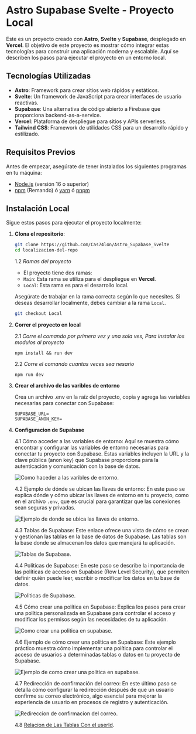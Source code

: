 # Astro Supabase Svelte - Proyecto Local

Este es un proyecto creado con **Astro**, **Svelte** y **Supabase**, desplegado en **Vercel**. El objetivo de este proyecto es mostrar cómo integrar estas tecnologías para construir una aplicación moderna y escalable. Aquí se describen los pasos para ejecutar el proyecto en un entorno local.

## Tecnologías Utilizadas

- **Astro**: Framework para crear sitios web rápidos y estáticos.
- **Svelte**: Un framework de JavaScript para crear interfaces de usuario reactivas.
- **Supabase**: Una alternativa de código abierto a Firebase que proporciona backend-as-a-service.
- **Vercel**: Plataforma de despliegue para sitios y APIs serverless.
- **Tailwind CSS**: Framework de utilidades CSS para un desarrollo rápido y estilizado.

## Requisitos Previos

Antes de empezar, asegúrate de tener instalados los siguientes programas en tu máquina:

- [Node.js](https://nodejs.org/) (versión 16 o superior)
- [npm](https://www.npmjs.com/) (Remando) ó [yarn](https://yarnpkg.com/) ó [pnpm](https://pnpm.io/es/)

## Instalación Local

Sigue estos pasos para ejecutar el proyecto localmente:

1. **Clona el repositorio**:

   ```bash
   git clone https://github.com/Cas74l4n/Astro_Supabase_Svelte
   cd localizacion-del-repo
   ```
   
   1.2 *Ramas del proyecto*
    - El proyecto tiene dos ramas:
     - `Main`: Esta rama se utiliza para el despliegue en **Vercel**.
     - `Local`: Esta rama es para el desarrollo local.

   Asegúrate de trabajar en la rama correcta según lo que necesites. Si deseas desarrollar localmente, debes cambiar a la rama `Local`.

   ```bash
   git checkout Local
   ```

2. **Correr el proyecto en local**

   2.1 *Corre el comando por primera vez y una sola ves, Para instalar los modulos al proyecto*
   ```node
   npm install && run dev
   ```
   2.2 *Corre el comando cuantas veces sea nesario*
   ```node
   npm run dev
   ```
3. **Crear el archivo de  las varibles de entorno**

   Crea un archivo .env en la raíz del proyecto, copia y agrega las variables necesarias para conectar con Supabase:
   ```env
   SUPABASE_URL=
   SUPABASE_ANON_KEY=
   ```
4. **Configuracion de Supabase**

   4.1  Cómo acceder a las variables de entorno: Aquí se muestra cómo encontrar y configurar las variables de entorno necesarias para conectar tu proyecto con Supabase. Estas variables incluyen la URL y la clave pública (anon key) que Supabase proporciona para la autenticación y comunicación con la base de datos.

   ![Como haceder a las varibles de entorno](/assets/Paso01_supabase.webp "Como haceder a las varibles de entorno.").
   
   4.2  Ejemplo de dónde se ubican las llaves de entorno: En este paso se explica dónde y cómo ubicar las llaves de entorno en tu proyecto, como en el archivo ```.env```, que es crucial para garantizar que las conexiones sean seguras y privadas.

   ![Ejemplo de donde se ubica las llaves de entorno](/assets/Paso02_supabase.webp "Ejemplo de donde se ubica las llaves de entorno.").

   4.3  Tablas de Supabase: Este enlace ofrece una vista de cómo se crean y gestionan las tablas en la base de datos de Supabase. Las tablas son la base donde se almacenan los datos que manejará tu aplicación.

   ![Tablas de Supabase](/assets/Paso1_supabase.jpg "Tablas de Supabase.").
   
   4.4 Políticas de Supabase: En este paso se describe la importancia de las políticas de acceso en Supabase (Row Level Security), que permiten definir quién puede leer, escribir o modificar los datos en tu base de datos.

   ![Politicas de Supabase](/assets/Paso2_supabase.webp "Politicas de Supabase.").

   4.5  Cómo crear una política en Supabase: Explica los pasos para crear una política personalizada en Supabase para controlar el acceso y modificar los permisos según las necesidades de tu aplicación.

   ![Como crear una politica en supabase](/assets/Paso3_supabase.webp "Como crear una politica en supabase.").
   
   4.6  Ejemplo de cómo crear una política en Supabase: Este ejemplo práctico muestra cómo implementar una política para controlar el acceso de usuarios a determinadas tablas o datos en tu proyecto de Supabase.

   ![Ejemplo de como crear una politica en supabase](/assets/Paso4_supabase.webp "Ejemplo de como crear una politica en supabase.").
   
   4.7  Redirección de confirmación del correo: En este último paso se detalla cómo configurar la redirección después de que un usuario confirme su correo electrónico, algo esencial para mejorar la experiencia de usuario en procesos de registro y autenticación.

   ![Redireccion de confirmacion del correo](/assets/Paso5_supabase.webp "Redireccion de confirmacion del correo.").
   
   4.8 
   [Relacion de Las Tablas Con el userId](/assets/Paso5_supabase.webp "Redireccion de confirmacion del correo.").